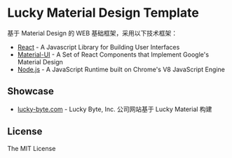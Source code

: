 # Lucky Material Design Template

基于 Material Design 的 WEB 基础框架，采用以下技术框架：

* [React](https://facebook.github.io/react/) - A Javascript Library for Building User Interfaces
* [Material-UI](http://www.material-ui.com/) - A Set of React Components that Implement Google's Material Design
* [Node.js](https://nodejs.org) - A JavaScript Runtime built on Chrome's V8 JavaScript Engine

## Showcase

* [lucky-byte.com](http://lucky-byte.com) - Lucky Byte, Inc. 公司网站基于 Lucky Material 构建

## License

The MIT License
